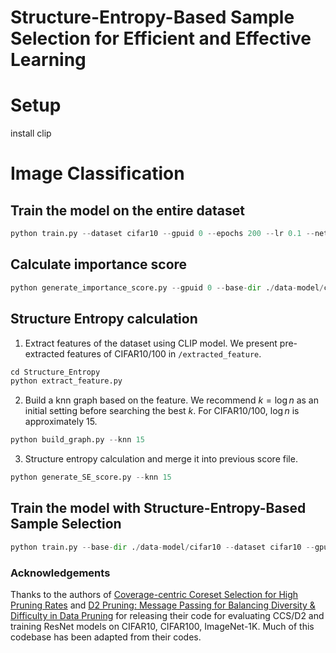 # Structure-Entropy-Based Sample Selection for Efficient and Effective Learning





# Setup
install clip



# Image Classification

## Train the model on the entire dataset

```python
python train.py --dataset cifar10 --gpuid 0 --epochs 200 --lr 0.1 --network resnet18 --batch-size 256 --task-name all-data --base-dir ./data-model/cifar10
```

 ## Calculate importance score

```python
python generate_importance_score.py --gpuid 0 --base-dir ./data-model/cifar10 --task-name all-data
```

## Structure Entropy calculation

1. Extract features of the dataset using CLIP model. We present pre-extracted features of CIFAR10/100 in `/extracted_feature`.
```python
cd Structure_Entropy
python extract_feature.py
```
2.  Build a knn graph based on the feature. We recommend $k=\log n$ as an initial setting before searching the best $k$. For CIFAR10/100, $\log n$ is approximately $15$.
```python
python build_graph.py --knn 15
```
3.  Structure entropy calculation and merge it into previous score file.
```python
python generate_SE_score.py --knn 15 
```

## Train the model with Structure-Entropy-Based Sample Selection

```python
python train.py --base-dir ./data-model/cifar10 --dataset cifar10 --gpuid 0 --epochs 200  --coreset --coreset-mode SE_bns --coreset-ratio 0.1 --mis-ratio 0.35 --knn 11 --gamma 1.1 --data-score-path ./data-model/cifar10/all-data/cifar10-data-score-all-11NN-data.pickle
```



### Acknowledgements

Thanks to the authors of [Coverage-centric Coreset Selection for High Pruning Rates](https://github.com/haizhongzheng/Coverage-centric-coreset-selection) and [D2 Pruning: Message Passing for Balancing Diversity & Difficulty in Data Pruning](https://github.com/adymaharana/d2pruning) for releasing their code for evaluating CCS/D2 and training ResNet models on CIFAR10, CIFAR100, ImageNet-1K. Much of this codebase has been adapted from their codes.

